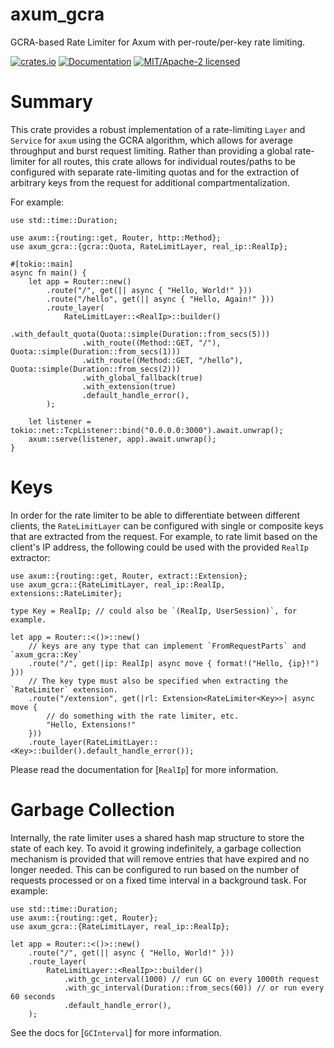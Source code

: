 axum_gcra
=========

GCRA-based Rate Limiter for Axum with per-route/per-key rate limiting.

[![crates.io](https://img.shields.io/crates/v/axum_gcra.svg)](https://crates.io/crates/axum_gcra)
[![Documentation](https://docs.rs/axum_gcra/badge.svg)](https://docs.rs/axum_gcra)
[![MIT/Apache-2 licensed](https://img.shields.io/crates/l/axum_gcra.svg)](./LICENSE-Apache)

# Summary

This crate provides a robust implementation of a rate-limiting `Layer` and `Service` for `axum` using the
GCRA algorithm, which allows for average throughput and burst request limiting. Rather than providing a global
rate-limiter for all routes, this crate allows for individual routes/paths to be configured with separate
rate-limiting quotas and for the extraction of arbitrary keys from the request for additional compartmentalization.

For example:
```rust,no_run
use std::time::Duration;

use axum::{routing::get, Router, http::Method};
use axum_gcra::{gcra::Quota, RateLimitLayer, real_ip::RealIp};

#[tokio::main]
async fn main() {
    let app = Router::new()
        .route("/", get(|| async { "Hello, World!" }))
        .route("/hello", get(|| async { "Hello, Again!" }))
        .route_layer(
            RateLimitLayer::<RealIp>::builder()
                .with_default_quota(Quota::simple(Duration::from_secs(5)))
                .with_route((Method::GET, "/"), Quota::simple(Duration::from_secs(1)))
                .with_route((Method::GET, "/hello"), Quota::simple(Duration::from_secs(2)))
                .with_global_fallback(true)
                .with_extension(true)
                .default_handle_error(),
        );

    let listener = tokio::net::TcpListener::bind("0.0.0.0:3000").await.unwrap();
    axum::serve(listener, app).await.unwrap();
}
```

# Keys

In order for the rate limiter to be able to differentiate between different clients, the `RateLimitLayer` can be
configured with single or composite keys that are extracted from the request. For example, to rate limit based on
the client's IP address, the following could be used with the provided `RealIp` extractor:

```rust,no_run
use axum::{routing::get, Router, extract::Extension};
use axum_gcra::{RateLimitLayer, real_ip::RealIp, extensions::RateLimiter};

type Key = RealIp; // could also be `(RealIp, UserSession)`, for example.

let app = Router::<()>::new()
    // keys are any type that can implement `FromRequestParts` and `axum_gcra::Key`
    .route("/", get(|ip: RealIp| async move { format!("Hello, {ip}!") }))
    // The key type must also be specified when extracting the `RateLimiter` extension.
    .route("/extension", get(|rl: Extension<RateLimiter<Key>>| async move {
        // do something with the rate limiter, etc.
        "Hello, Extensions!"
    }))
    .route_layer(RateLimitLayer::<Key>::builder().default_handle_error());
```

Please read the documentation for [`RealIp`] for more information.

# Garbage Collection

Internally, the rate limiter uses a shared hash map structure to store the state of each key. To avoid
it growing indefinitely, a garbage collection mechanism is provided that will remove entries that have
expired and no longer needed. This can be configured to run based on the number of
requests processed or on a fixed time interval in a background task. For example:

```rust,no_run
use std::time::Duration;
use axum::{routing::get, Router};
use axum_gcra::{RateLimitLayer, real_ip::RealIp};

let app = Router::<()>::new()
    .route("/", get(|| async { "Hello, World!" }))
    .route_layer(
        RateLimitLayer::<RealIp>::builder()
            .with_gc_interval(1000) // run GC on every 1000th request
            .with_gc_interval(Duration::from_secs(60)) // or run every 60 seconds
            .default_handle_error(),
    );
```

See the docs for [`GCInterval`] for more information.